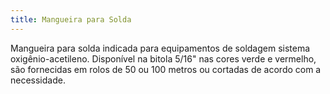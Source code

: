 ```yaml
---
title: Mangueira para Solda
---
```


Mangueira para solda indicada para equipamentos de soldagem sistema oxigênio-acetileno. Disponível na bitola 5/16" nas cores verde e vermelho, são fornecidas em rolos de 50 ou 100 metros ou cortadas de acordo com a necessidade.
